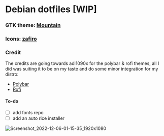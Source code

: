 # Debian dotfiles [WIP]

### GTK theme: [Mountain](https://github.com/mountain-theme/Mountain/)

### Icons: [zafiro](https://github.com/zayronxio/Zafiro-icons/releases)

### Credit
The credits are going towards adi1090x for the polybar & rofi themes, all I did was suiting it to be on my taste and do some minor integration for my distro:

* [Polybar](https://github.com/adi1090x/polybar-themes)
* [Rofi](https://github.com/adi1090x/rofi)

#### To-do
- [ ] add fonts repo
- [ ] add an auto rice installer

![Screenshot_2022-12-06-01-15-35_1920x1080](https://user-images.githubusercontent.com/92778316/205764181-6818e295-afe7-4527-8e1b-14775ebced21.png)
